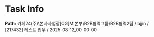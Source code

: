 # Task Info

**Path:** 카페24(주)\본사사업장\[CG]MI본부\B2B협력그룹\B2B협력2팀 / bjjin / [217432] 테스트 업무 / 2025-08-12_00-00-00

